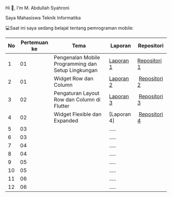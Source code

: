 Hi 👋, I'm M. Abdullah Syahroni

Saya Mahasiswa Teknik Informatika

💻Saat ini saya sedang belajat tentang pemrograman mobile:

| No | Pertemuan ke | Tema | Laporan | Repositori |
| ------------ | ------------ | ------------ | ------------ | ------------ |
| 1 | 01  | Pengenalan Mobile Programming dan Setup Lingkungan | [Laporan 1](https://docs.google.com/document/d/14O_p45-CQGjPZy3FM-DiPvVk_zxGD1wR/edit?usp=drive_link&ouid=107291427303928358390&rtpof=true&sd=true) | [Repositori 1](https://github.com/syahroni111/Prak-Pembrogaman-Mobile/commit/e0c3566f9f11e14069c163729f2d27266219e7fe) |
| 2 | 01 | Widget Row dan Column | [Laporan 2](https://docs.google.com/document/d/14otp8QnoDnHncwvyO2SJZJSVRXG9FLC4/edit?usp=drive_link&ouid=107291427303928358390&rtpof=true&sd=true) | [Repositori 2](https://github.com/syahroni111/Prak-Pembrogaman-Mobile/tree/main/TUGAS%202) |
| 3 | 02 | Pengaturan Layout Row dan Column di Flutter | [Laporan 3](https://docs.google.com/document/d/1AJFpaRXT0dg2EJDxDsxw3RUdKS5Tmkr8/edit?usp=drive_link&ouid=107291427303928358390&rtpof=true&sd=true) | [Repositori 3](https://github.com/syahroni111/Prak-Pembrogaman-Mobile/tree/main/TUGAS%203) |
| 4 | 02 | Widget Flexible dan Expanded	 | [Laporan 4] | [Repositori 4](https://github.com/syahroni111/Prak-Pembrogaman-Mobile/tree/main/TUGAS%204) |
| 5 | 03 |  | ..... |  |
| 6 | 03 |  | ..... |  |
| 7 | 04 |  | ..... |  |
| 8 | 04 |  | ..... |  |
| 9 | 05 |  | ..... |  |
| 10 | 05 |  | ..... |  |
| 11 | 06 |  | ..... |  |
| 12 | 06 |  | ..... |  |
